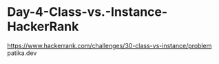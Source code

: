 # Day-4-Class-vs.-Instance-HackerRank
https://www.hackerrank.com/challenges/30-class-vs-instance/problem patika.dev
